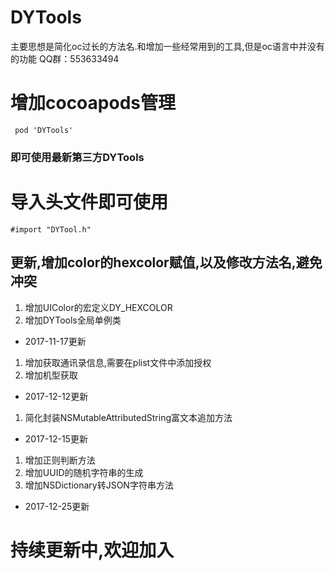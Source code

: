 # DYTools
主要思想是简化oc过长的方法名.和增加一些经常用到的工具,但是oc语言中并没有的功能
QQ群：553633494
# 增加cocoapods管理
```
 pod 'DYTools'
```
### 即可使用最新第三方DYTools

# 导入头文件即可使用 
```apple js
#import "DYTool.h"
```
## 更新,增加color的hexcolor赋值,以及修改方法名,避免冲突

1. 增加UIColor的宏定义DY_HEXCOLOR
2. 增加DYTools全局单例类
- 2017-11-17更新

1. 增加获取通讯录信息,需要在plist文件中添加授权
2. 增加机型获取
- 2017-12-12更新

1. 简化封装NSMutableAttributedString富文本追加方法
- 2017-12-15更新

1. 增加正则判断方法
2. 增加UUID的随机字符串的生成
3. 增加NSDictionary转JSON字符串方法
- 2017-12-25更新

# 持续更新中,欢迎加入
